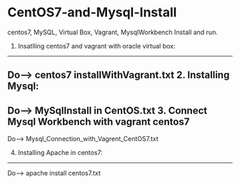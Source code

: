 # CentOS7-and-Mysql-Install
centos7, MySQL, Virtual Box, Vagrant, MysqlWorkbench Install and run.

1. Insatlling centos7 and vagrant with oracle virtual box:
--------------------------------------------------------------
Do--> centos7 installWithVagrant.txt
2. Installing Mysql:
---------------------
Do--> MySqlInstall in CentOS.txt
3. Connect Mysql Workbench with vagrant centos7
-----------------------------------------------
Do--> Mysql_Connection_with_Vagrent_CentOS7.txt

4. Installing Apache in centos7:
----------------------------------
Do--> apache install centos7.txt
